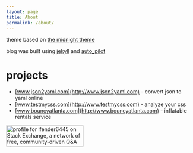 ```yaml
---
layout: page
title: About
permalink: /about/
---
```


theme based on [the midnight theme](https://github.com/mattgraham/midnight)

blog was built using [jekyll](http://jekyllrb.com/) and [auto_pilot](https://github.com/lfender6445/auto_pilot)

# projects

- [www.json2yaml.com](http://www.json2yaml.com) - convert json to yaml online
- [www.testmycss.com](http://www.testmycss.com) - analyze your css
- [www.bouncyatlanta.com](http://www.bouncyatlanta.com) - inflatable rentals service

<a href="http://stackexchange.com/users/1529114">
<img src="http://stackexchange.com/users/flair/1529114.png?theme=dark" width="208" height="58" alt="profile for lfender6445 on Stack Exchange, a network of free, community-driven Q&amp;A sites" title="profile for lfender6445 on Stack Exchange, a network of free, community-driven Q&amp;A sites">
</a>
